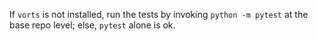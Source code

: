 If `vorts` is not installed, run the tests by invoking `python -m pytest` at the base repo level; else, `pytest` alone is ok.
